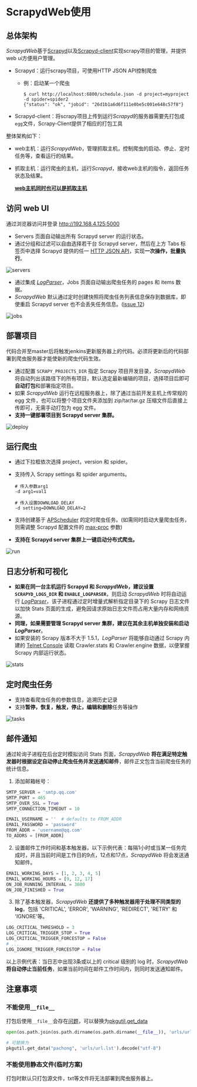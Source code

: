 # ScrapydWeb使用

## 总体架构

*ScrapydWeb*基于[Scrapyd](https://github.com/scrapy/scrapyd)以及[Scrapyd-client](https://github.com/scrapy/scrapyd-client)实现scrapy项目的管理，并提供web ui方便用户管理。

- Scrapyd：运行scrapy项目，可使用HTTP JSON API控制爬虫

  - 例：启动某一个爬虫

    ```shell
    $ curl http://localhost:6800/schedule.json -d project=myproject -d spider=spider2
    {"status": "ok", "jobid": "26d1b1a6d6f111e0be5c001e648c57f8"}
    ```

- Scrapyd-client：将scrapy项目上传到运行*Scrapyd*的服务器需要先打包成`egg`文件，Scrapy-Client提供了相应的打包工具

整体架构如下：

- web主机：运行*ScrapydWeb*，管理抓取主机，控制爬虫的启动、停止、定时任务等，查看运行的结果。
- 抓取主机：运行爬虫的主机，运行*Scrapyd*，接收web主机的指令，返回任务状态及结果。

  <u>**web主机同时也可以是抓取主机**</u>

## 访问 web UI
通过浏览器访问并登录 http://192.168.4.125:5000
* Servers 页面自动输出所有 Scrapyd server 的运行状态。
* 通过分组和过滤可以自由选择若干台 Scrapyd server，然后在上方 Tabs 标签页中选择 Scrapyd 提供的任一 [HTTP JSON API](https://scrapyd.readthedocs.io/en/latest/api.html)，实现**一次操作，批量执行**。

![servers](https://raw.githubusercontent.com/my8100/files/master/scrapydweb/screenshots/servers.png)

* 通过集成 [*LogParser*](https://github.com/my8100/logparser)，Jobs 页面自动输出爬虫任务的 pages 和 items 数据。
* *ScrapydWeb* 默认通过定时创建快照将爬虫任务列表信息保存到数据库，即使重启 Scrapyd server 也不会丢失任务信息。([issue 12](https://github.com/scrapy/scrapyd/issues/12))

![jobs](https://raw.githubusercontent.com/my8100/files/master/scrapydweb/screenshots/jobs.png)

## 部署项目

代码合并至master后将触发jenkins更新服务器上的代码。必须将更新后的代码部署到爬虫服务器才能使新的爬虫代码生效。

* 通过配置 `SCRAPY_PROJECTS_DIR` 指定 Scrapy 项目开发目录，*ScrapydWeb* 将自动列出该路径下的所有项目，默认选定最新编辑的项目，选择项目后即可**自动打包**和部署指定项目。
* 如果 *ScrapydWeb* 运行在远程服务器上，除了通过当前开发主机上传常规的 egg 文件，也可以将整个项目文件夹添加到 zip/tar/tar.gz 压缩文件后直接上传即可，无需手动打包为 egg 文件。
* **支持一键部署项目到 Scrapyd server 集群。**

![deploy](https://raw.githubusercontent.com/my8100/files/master/scrapydweb/screenshots/deploy.gif)


## 运行爬虫
* 通过下拉框依次选择 project，version 和 spider。

* 支持传入 Scrapy settings 和 spider arguments。

  ```
  # 传入参数arg1
  -d arg1=val1
  
  # 传入设置DOWNLOAD_DELAY
  -d setting=DOWNLOAD_DELAY=2
  ```

* 支持创建基于 [APScheduler](https://github.com/agronholm/apscheduler) 的定时爬虫任务。(如需同时启动大量爬虫任务，则需调整 Scrapyd 配置文件的 [max-proc](https://scrapyd.readthedocs.io/en/stable/config.html#max-proc) 参数)

* **支持在 Scrapyd server 集群上一键启动分布式爬虫。**

![run](https://raw.githubusercontent.com/my8100/files/master/scrapydweb/screenshots/run.gif)




## 日志分析和可视化
* **如果在同一台主机运行 Scrapyd 和 *ScrapydWeb*，建议设置 `SCRAPYD_LOGS_DIR` 和 `ENABLE_LOGPARSER`**，则启动 *ScrapydWeb* 时将自动运行 [*LogParser*](https://github.com/my8100/logparser)，该子进程通过定时增量式解析指定目录下的 Scrapy 日志文件以加快 Stats 页面的生成，避免因请求原始日志文件而占用大量内存和网络资源。
* **同理，如果需要管理 Scrapyd server 集群，建议在其余主机单独安装和启动 *LogParser***。
* 如果安装的 Scrapy 版本不大于 1.5.1，*LogParser* 将能够自动通过 Scrapy 内建的 [Telnet Console](https://scrapy.readthedocs.io/en/latest/topics/telnetconsole.html) 读取 Crawler.stats 和 Crawler.engine 数据，以便掌握 Scrapy 内部运行状态。

![stats](https://raw.githubusercontent.com/my8100/files/master/scrapydweb/screenshots/stats.gif)


## 定时爬虫任务
* 支持查看爬虫任务的参数信息，追溯历史记录
* 支持**暂停，恢复，触发，停止，编辑和删除**任务等操作

![tasks](https://raw.githubusercontent.com/my8100/files/master/scrapydweb/screenshots/tasks.gif)


## 邮件通知
通过轮询子进程在后台定时模拟访问 Stats 页面，*ScrapydWeb* **将在满足特定触发器时根据设定自动停止爬虫任务并发送通知邮件**，邮件正文包含当前爬虫任务的统计信息。

1. 添加邮箱帐号：
```python
SMTP_SERVER = 'smtp.qq.com'
SMTP_PORT = 465
SMTP_OVER_SSL = True
SMTP_CONNECTION_TIMEOUT = 10

EMAIL_USERNAME = ''  # defaults to FROM_ADDR
EMAIL_PASSWORD = 'password'
FROM_ADDR = 'username@qq.com'
TO_ADDRS = [FROM_ADDR]
```

2. 设置邮件工作时间和基本触发器，以下示例代表：每隔1小时或当某一任务完成时，并且当前时间是工作日的9点，12点和17点，*ScrapydWeb* 将会发送通知邮件。
```python
EMAIL_WORKING_DAYS = [1, 2, 3, 4, 5]
EMAIL_WORKING_HOURS = [9, 12, 17]
ON_JOB_RUNNING_INTERVAL = 3600
ON_JOB_FINISHED = True
```

3. 除了基本触发器，*ScrapydWeb* **还提供了多种触发器用于处理不同类型的 log**，包括 'CRITICAL', 'ERROR', 'WARNING', 'REDIRECT', 'RETRY' 和 'IGNORE'等。
```python
LOG_CRITICAL_THRESHOLD = 3
LOG_CRITICAL_TRIGGER_STOP = True
LOG_CRITICAL_TRIGGER_FORCESTOP = False
# ...
LOG_IGNORE_TRIGGER_FORCESTOP = False
```
以上示例代表：当日志中出现3条或以上的 critical 级别的 log 时，*ScrapydWeb* **将自动停止当前任务**，如果当前时间在邮件工作时间内，则同时发送通知邮件。

## 注意事项

### 不能使用`__file__`

打包后使用`__file__`会存在[问题](https://github.com/scrapy/scrapyd-client/issues/46)，可以替换为[pkgutil.get_data](http://docs.python.org/library/pkgutil.html#pkgutil.get_data)

```python
open(os.path.join(os.path.dirname(os.path.dirname(__file__)), 'urls/url.lst'), 'r', encoding='utf8')

# 可替换为
pkgutil.get_data("pachong", 'urls/url.lst').decode("utf-8")
```

### 不能使用静态文件(临时方案)

打包时默认只打包源文件，txt等文件将无法部署到爬虫服务器上。
